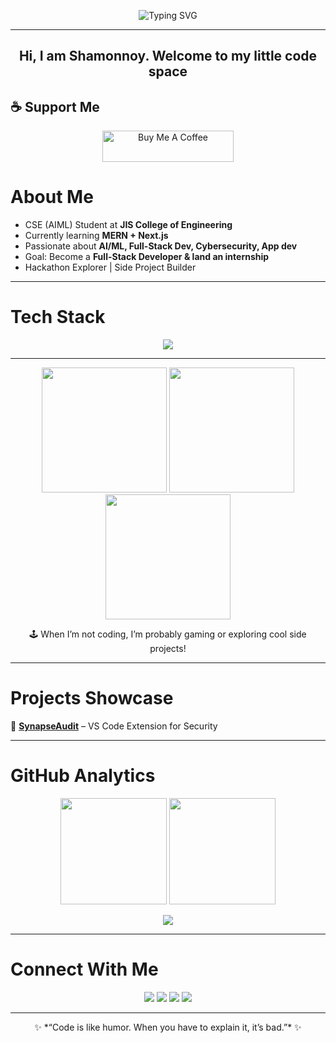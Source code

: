<!-- Banner -->
<p align="center">
  <img src="https://readme-typing-svg.herokuapp.com?font=Fira+Code&size=26&duration=2800&pause=200&color=00F7FF&center=true&vCenter=true&width=600&lines=Hey%2C+I'm+Shamonnoy+Halder!;Full+Stack+Developer+in+Progress;AI+%26+ML+Enthusiast;Hackathon+Lover+%F0%9F%9A%80;Always+Learning+New+Things" alt="Typing SVG" />
</p>

---
<h2 align="center">Hi, I am Shamonnoy. Welcome to my little code space</h2>

## ☕ Support Me

<p align="center">
  <a href="https://buymeacoffee.com/shamonnoyhh" target="_blank">
    <img src="https://cdn.buymeacoffee.com/buttons/v2/default-yellow.png" alt="Buy Me A Coffee" height="50" width="210" />
  </a>
</p>

# About Me  
-  CSE (AIML) Student at **JIS College of Engineering**  
-  Currently learning **MERN + Next.js**  
-  Passionate about **AI/ML, Full-Stack Dev, Cybersecurity, App dev**  
-  Goal: Become a **Full-Stack Developer & land an internship**  
-  Hackathon Explorer | Side Project Builder  

---

#  Tech Stack  

<p align="center">
  <img src="https://skillicons.dev/icons?i=mongodb,react,express,nodejs,nextjs,html,css,js,git,python" />
</p>

---

<p align="center"> <img src="https://media.giphy.com/media/d9QiBcfzg64Io/giphy.gif" width="200"/> <img src="https://media.giphy.com/media/l41lFw057lAJQMwg0/giphy.gif" width="200" /> <img src="https://media.giphy.com/media/xT9IgzoKnwFNmISR8I/giphy.gif" width="200" /> </p> <p align="center"> 🕹️ When I’m not coding, I’m probably gaming or exploring cool side projects! </p>

---

#  Projects Showcase  
🔹 **[SynapseAudit]()** – VS Code Extension for Security  

---

#  GitHub Analytics  

<p align="center">
  <img src="https://github-readme-stats.vercel.app/api?username=Shamonnoy&show_icons=true&theme=tokyonight&hide_border=true" height="170"/>
  <img src="https://github-readme-streak-stats.herokuapp.com/?user=Shamonnoy&theme=tokyonight&hide_border=true" height="170"/>
</p>

<p align="center">
  <img src="https://github-readme-activity-graph.vercel.app/graph?username=Shamonnoy&theme=react-dark&hide_border=true" />
</p>

---

# Connect With Me  

<p align="center">
  <a href="mailto:your-shamonnoyhalder@gmail.com"><img src="https://img.shields.io/badge/Gmail-D14836?style=for-the-badge&logo=gmail&logoColor=white"/></a>
  <a href="https://www.linkedin.com/in/shamonnoy-halder/"><img src="https://img.shields.io/badge/LinkedIn-0077B5?style=for-the-badge&logo=linkedin&logoColor=white"/></a>
  <a href="https://x.com/ShamonnoyH"><img src="https://img.shields.io/badge/Twitter-1DA1F2?style=for-the-badge&logo=twitter&logoColor=white"/></a>
  <a href="#"><img src="https://img.shields.io/badge/Portfolio-000000?style=for-the-badge&logo=vercel&logoColor=white"/></a>
</p>

---

<p align="center">✨ *“Code is like humor. When you have to explain it, it’s bad.”* ✨</p>
